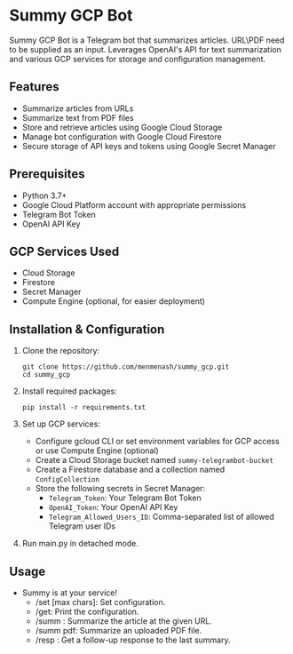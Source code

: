 # Summy GCP Bot

Summy GCP Bot is a Telegram bot that summarizes articles.
URL\PDF need to be supplied as an input.
Leverages OpenAI's API for text summarization and various GCP services for storage and configuration management.

## Features

- Summarize articles from URLs
- Summarize text from PDF files
- Store and retrieve articles using Google Cloud Storage
- Manage bot configuration with Google Cloud Firestore
- Secure storage of API keys and tokens using Google Secret Manager

## Prerequisites

- Python 3.7+
- Google Cloud Platform account with appropriate permissions
- Telegram Bot Token
- OpenAI API Key

## GCP Services Used

- Cloud Storage
- Firestore
- Secret Manager
- Compute Engine (optional, for easier deployment)

## Installation & Configuration

1. Clone the repository:
   ```
   git clone https://github.com/menmenash/summy_gcp.git
   cd summy_gcp
   ```

2. Install required packages:
   ```
   pip install -r requirements.txt
   ```
   
3. Set up GCP services:
   - Configure gcloud CLI or set environment variables for GCP access or use Compute Engine (optional)
   - Create a Cloud Storage bucket named `summy-telegrambot-bucket`
   - Create a Firestore database and a collection named `ConfigCollection`
   - Store the following secrets in Secret Manager:
     - `Telegram_Token`: Your Telegram Bot Token
     - `OpenAI_Token`: Your OpenAI API Key
     - `Telegram_Allowed_Users_ID`: Comma-separated list of allowed Telegram user IDs
       
4. Run main.py in detached mode.
   
## Usage
 
  - Summy is at your service!
     - /set <lang> <word limit> [max chars]: Set configuration.
     - /get: Print the configuration.
     - /summ <url>: Summarize the article at the given URL.
     - /summ pdf: Summarize an uploaded PDF file.
     - /resp <response>: Get a follow-up response to the last summary.
